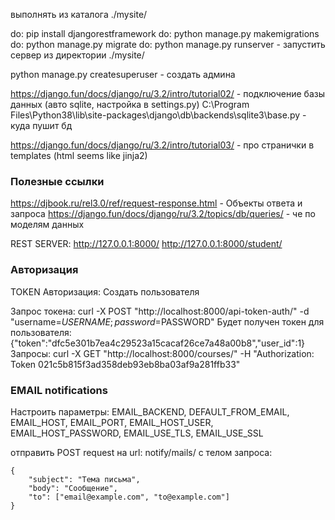 выполнять из каталога ./mysite/

do: pip install djangorestframework
do: python manage.py makemigrations
do: python manage.py migrate
do: python manage.py runserver - запустить сервер из директории ./mysite/


python manage.py createsuperuser - создать админа

https://django.fun/docs/django/ru/3.2/intro/tutorial02/ - подключение базы данных (авто sqlite, настройка в settings.py)
C:\Program Files\Python38\lib\site-packages\django\db\backends\sqlite3\base.py - куда пушит бд

https://django.fun/docs/django/ru/3.2/intro/tutorial03/ - про странички в templates (html seems like jinja2)

### Полезные ссылки
https://djbook.ru/rel3.0/ref/request-response.html - Объекты ответа и запроса
https://django.fun/docs/django/ru/3.2/topics/db/queries/ - че по моделям данных


REST SERVER:
http://127.0.0.1:8000/
http://127.0.0.1:8000/student/

### Авторизация
TOKEN Авторизация:
  Создать пользователя
  
  Запрос токена:
    curl -X POST "http://localhost:8000/api-token-auth/" -d "username=$USERNAME;password=$PASSWORD"
    Будет получен токен для пользователя: {"token":"dfc5e301b7ea4c29523a15cacaf26ce7a48a00b8","user_id":1}
  Запросы:
    curl -X GET "http://localhost:8000/courses/" -H "Authorization: Token 021c5b815f3ad358deb93eb8ba03af9a281ffb33"
  

### EMAIL notifications
Настроить параметры:
EMAIL_BACKEND,
DEFAULT_FROM_EMAIL,
EMAIL_HOST,
EMAIL_PORT,
EMAIL_HOST_USER,
EMAIL_HOST_PASSWORD,
EMAIL_USE_TLS,
EMAIL_USE_SSL

отправить POST request на url: notify/mails/ 
с телом запроса:
```
{
    "subject": "Тема письма",
    "body": "Сообщение",
    "to": ["email@example.com", "to@example.com"]
}
```
